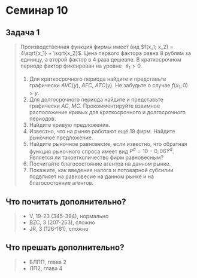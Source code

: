 # Семинар 10


## Задача 1

> Производственная функция фирмы имеет вид $f(x_1; x_2) = 4\sqrt{x_1} + \sqrt{x_2}$. Цена первого фактора равна 8 рублям за единицу, а второй фактор в 4 раза дешевле. В краткосрочном периоде фактор фиксирован на уровне  $\hat{x}_1 > 0$.
> 1. Для краткосрочного периода найдите и представьте графически $AVC(y)$, $AFC$, $ATC(y)$. Не забудьте о случае $f(x_1; 0)>y$.
> 2. Для долгосрочного периода найдите и представьте графически $AC$, $MC$. Прокомментируйте взаимное расположение кривых для краткосрочного и долгосрочного периодов.
> 3. Найдите кривую предложения.
> 4. Известно, что на рынке работают ещё 19 фирм. Найдите рыночное предложение. 
> 5. Найдите рыночное равновесие, если известно, что обратная функция рыночного спроса имеет вид $P^d = 10 - 0,06Y^d$. Является ли такоетколичество фирм равновесным?
> 6. Посчитайте благосостояние агентов на данном рынке. 
> 7. Покажите, как введение налога и потоварной субсилии подвлияет на равновесие на данном рынке и на благосостояние агентов. 


## Что почитать дополнительно?
> * V, 19-23 (345-394), нормально
> * BZC, 3 (207-253), сложно
> * JR, 3 (126-161), сложно


## Что прешать дополнительно?
> * БЛПП, глава 2
> * ЛП2, глава 4
